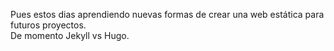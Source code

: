 Pues estos dias aprendiendo nuevas formas de crear una web estática para futuros proyectos.  
De momento Jekyll vs Hugo.
